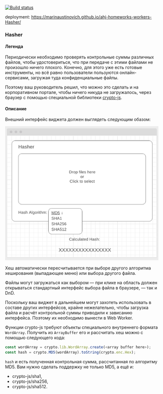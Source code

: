 [![Build status](https://ci.appveyor.com/api/projects/status/c5kmso0um4j0hk4d/branch/main?svg=true)](https://ci.appveyor.com/project/marinaustinovich/ahj-homeworks-workers-hasher/branch/main)

deployment: https://marinaustinovich.github.io/ahj-homeworks-workers-Hasher/

### Hasher

#### Легенда

Периодически необходимо проверять контрольные суммы различных файлов, чтобы удостовериться, что при передаче с этими файлами не произошло ничего плохого. Конечно, для этого уже есть готовые инструменты, но всё равно пользователи пользуются онлайн-сервисами, загружая туда конфиденциальные файлы.

Поэтому ваш руководитель решил, что можно это сделать и на корпоративном портале, чтобы ничего никуда не загружалось, через браузер с помощью специальной библиотеки [crypto-js](https://github.com/brix/crypto-js/).

#### Описание

Внешний интерфейс виджета должен выглядеть следующим обазом:

![](./src/img/hasher.png)

Хеш автоматически пересчитывается при выборе другого алгоритма хеширования (выпадающее меню) или выбора другого файла.

Файлы могут загружаться как выбором — при клике на область должен открываться стандартный интерфейс выбора файла в браузере, — так и DnD.

Поскольку ваш виджет в дальнейшем могут захотеть использовать в составе других интерфейсов, крайне нежелательно, чтобы загрузка файла и расчёт контрольной суммы приводили к зависанию интерфейса. Поэтому их необходимо вынести в Web Worker. 

Функции crypto-js требуют объекты специального внутреннего формата `WordArray`. Получить из `ArrayBuffer` его и рассчитать хеш можно с помощью следующего кода:
```javascript
const wordArray = crypto.lib.WordArray.create(<array buffer here>);
const hash = crypto.MD5(wordArray).toString(crypto.enc.Hex);
```

`hash` и есть полученная контрольная сумма, рассчитанная по алгоритму MD5. Вам нужно сделать поддержку не только MD5, а ещё и:
* crypto-js/sha1,
* crypto-js/sha256,
* crypto-js/sha512.